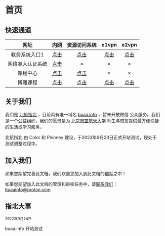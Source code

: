 # 首页

## 快速通道

|       网址       |                          内网                          |                                                                            资源访问系统                                                                            |                                     e1vpn                                     |                              e2vpn                              |
| :--------------: | :-----------------------------------------------------: | :----------------------------------------------------------------------------------------------------------------------------------------------------------------: | :----------------------------------------------------------------------------: | :-------------------------------------------------------------: |
|  教务系统入口1  | [点击](http://jwxt.buaa.edu.cn:8080/ieas2.1/ "教务系统入口1") | [点击](https://d.buaa.edu.cn/http-8080/77726476706e69737468656265737421fae0598869327d517f468ca88d1b203b/ieas2.1/?wrdrecordvisit=1663998912000 "教务系统入口（vpn网络）") | [点击](https://jwxt-buaa-edu-cn-8080-p.vpn.buaa.edu.cn:8118/ieas2.1/ "教务系统入口") | [点击](https://jwxt-8081.e2.buaa.edu.cn/ieas2.1/ "教务系统入口(e2))") |
| 网络准入认证系统 |      [点击](https://gw.buaa.edu.cn/ "网络准入认证系统")      |                                                                                 ×                                                                                 |                                       ×                                       |                               ×                               |
|     课程中心     |         [点击](http://course.buaa.edu.cn/ "课程中心")         |       [点击](https://d.buaa.edu.cn/http/77726476706e69737468656265737421f3f8548e343526526b0988e29d51367b8d67/?wrdrecordvisit=1663999226000 "课程中心（vpn网络）")       |                                       ×                                       |                               ×                               |
|     博雅课程     |            [点击](https://bykc.buaa.edu.cn "博雅")            |                            [点击](https://d.buaa.edu.cn/https/77726476706e69737468656265737421f2ee4a9f69327d517f468ca88d1b203b/login "博雅d")                            |                    [点击](https://bykc.e1.buaa.edu.cn/ "博雅e1")                    |             [点击](https://bykc.e2.buaa.edu.cn/ "博雅e2")             |

## 关于我们

我们是 [北航指北](https://buaa.info "北航指北") ，目前具有唯一域名 [buaa.info](https://buaa.info "北航指北") ，暂未开放微信 公众服务。我们是一个公益组织，我们的愿景是为 [北京航空航天大学](https://buaa.edu.cn "北航") 师生与校友提供最方便快捷的生活或学习服务。

北航指北 由 Color 和 Phinney 建设，于2022年9月23日正式开站测试，现处于测试调整过程中。

## 加入我们

如果您期望完善此文档，我们欢迎您加入到此文档的[编写](Write/0_write.md)之中！

如果您期望加入此文档的管理和审核任务中，请[联系我们](mailto:buaainfo@proton.com)：buaainfo@proton.com

## 指北大事

`2022年9月24日`

buaa.info 开站测试